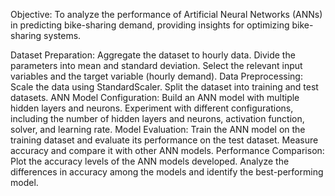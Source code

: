 Objective: To analyze the performance of Artificial Neural Networks (ANNs) in predicting bike-sharing demand, providing insights for optimizing bike-sharing systems.

Dataset Preparation: Aggregate the dataset to hourly data. Divide the parameters into mean and standard deviation. Select the relevant input variables and the target variable (hourly demand).
Data Preprocessing: Scale the data using StandardScaler. Split the dataset into training and test datasets.
ANN Model Configuration: Build an ANN model with multiple hidden layers and neurons. Experiment with different configurations, including the number of hidden layers and neurons, activation function, solver, and learning rate.
Model Evaluation: Train the ANN model on the training dataset and evaluate its performance on the test dataset. Measure accuracy and compare it with other ANN models.
Performance Comparison: Plot the accuracy levels of the ANN models developed. Analyze the differences in accuracy among the models and identify the best-performing model.
